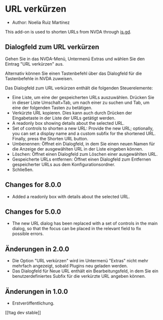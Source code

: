 # URL verkürzen #

* Author: Noelia Ruiz Martínez

This add-on is used to shorten URLs from NVDA through [is.gd][1].

## Dialogfeld zum URL verkürzen ##

Gehen Sie in das NVDA-Menü, Untermenü Extras und wählen Sie den Eintrag "URL
verkürzen" aus.

Alternativ können Sie einen Tastenbefehl über das Dialogfeld für die
Tastenbefehle in NVDA zuweisen.

Das Dialogfeld zum URL verkürzen enthält die folgenden Steuerelemente:

* Eine Liste, um eine der gespeicherten URLs auszuwählen. Drücken Sie in
  dieser Liste Umschalt+Tab, um nach einer zu suchen und Tab, um eine der
  folgenden Tasten zu betätigen.
* Verkürzte URL kopieren. Dies kann auch durch Drücken der Eingabetaste in
  der Liste der URLs getätigt werden.
* A readonly box showing details about the selected URL.
* Set of controls to shorten a new URL: Provide the new URL; optionally, you
  can set a display name and a custom subfix for the shortened URL. Finally,
  press the Shorten URL button.
* Umbenennen: Öffnet ein Dialogfeld, in dem Sie einen neuen Namen für die
  Anzeige der ausgewählten URL in der Liste eingeben können.
* Löschen: Öffnet einen Dialogfeld zum Löschen einer ausgewählten URL.
* Gespeicherte URLs entfernen: Öffnet einen Dialogfeld zum Entfernen
  gespeicherter URLs aus dem Konfigurationsordner.
* Schließen.

## Changes for 8.0.0 ##

* Added a readonly box with details about the selected URL.

## Changes for 5.0.0 ##

* The new URL dialog has been replaced with a set of controls in the main
  dialog, so that the focus can be placed in the relevant field to fix
  possible errors.

## Änderungen in 2.0.0 ##

* Die Option "URL verkürzen" wird im Untermenü "Extras" nicht mehr mehrfach
  angezeigt, sobald Plugins neu geladen werden.
* Das Dialogfeld für Neue URL enthält ein Bearbeitungsfeld, in dem Sie ein
  benutzerdefiniertes Subfix für die verkürzte URL angeben können.

## Änderungen in 1.0.0 ##

* Erstveröffentlichung.


[[!tag dev stable]]

[1]: https://is.gd
